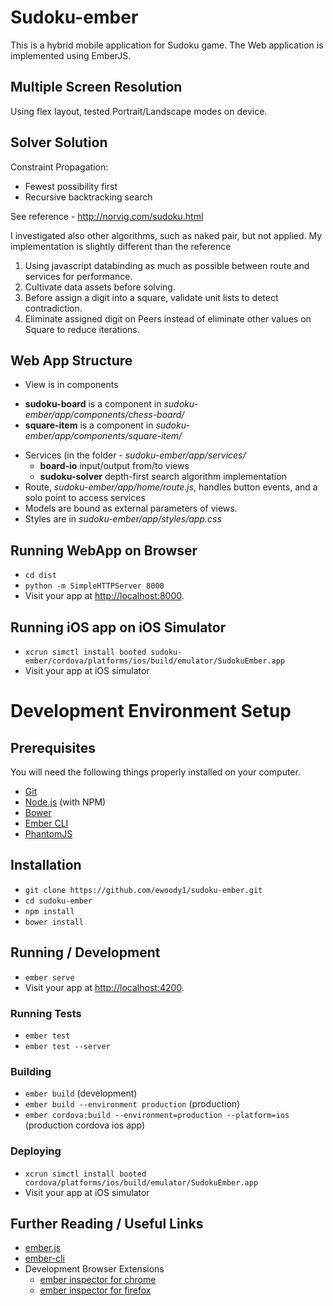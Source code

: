 # Sudoku-ember
This is a hybrid mobile application for Sudoku game.
The Web application is implemented using EmberJS.

## Multiple Screen Resolution
Using flex layout, tested Portrait/Landscape modes on device.

## Solver Solution
Constraint Propagation:
* Fewest possibility first
* Recursive backtracking search

See reference - http://norvig.com/sudoku.html

I investigated also other algorithms, such as naked pair, but not applied.
My implementation is slightly different than the reference
1. Using javascript databinding as much as possible between route and services for performance.
2. Cultivate data assets before solving.  
3. Before assign a digit into a square, validate unit lists to detect contradiction.
4. Eliminate assigned digit on Peers instead of eliminate other values on Square to reduce iterations.

## Web App Structure
* View is in components
 - **sudoku-board** is a component in *sudoku-ember/app/components/chess-board/*
 - **square-item** is a component in *sudoku-ember/app/components/square-item/*
* Services (in the folder - *sudoku-ember/app/services/*
   - **board-io** input/output from/to views
   - **sudoku-solver** depth-first search algorithm implementation
* Route, *sudoku-ember/app/home/route.js*, handles button events, and a solo point to access services
* Models are bound as external parameters of views.
* Styles are in *sudoku-ember/app/styles/app.css*


## Running WebApp on Browser

* `cd dist`
* `python -m SimpleHTTPServer 8000`
* Visit your app at [http://localhost:8000](http://localhost:8000).

## Running iOS app on iOS Simulator
* `xcrun simctl install booted sudoku-ember/cordova/platforms/ios/build/emulator/SudokuEmber.app`
* Visit your app at iOS simulator

# Development Environment Setup

## Prerequisites

You will need the following things properly installed on your computer.

* [Git](http://git-scm.com/)
* [Node.js](http://nodejs.org/) (with NPM)
* [Bower](http://bower.io/)
* [Ember CLI](http://ember-cli.com/)
* [PhantomJS](http://phantomjs.org/)

## Installation

* `git clone https://github.com/ewoody1/sudoku-ember.git`
* `cd sudoku-ember`
* `npm install`
* `bower install`

## Running / Development

* `ember serve`
* Visit your app at [http://localhost:4200](http://localhost:4200).

### Running Tests

* `ember test`
* `ember test --server`

### Building

* `ember build` (development)
* `ember build --environment production` (production)
* `ember cordova:build --environment=production --platform=ios` (production cordova ios app)

### Deploying

* `xcrun simctl install booted cordova/platforms/ios/build/emulator/SudokuEmber.app`
* Visit your app at iOS simulator

## Further Reading / Useful Links

* [ember.js](http://emberjs.com/)
* [ember-cli](http://ember-cli.com/)
* Development Browser Extensions
  * [ember inspector for chrome](https://chrome.google.com/webstore/detail/ember-inspector/bmdblncegkenkacieihfhpjfppoconhi)
  * [ember inspector for firefox](https://addons.mozilla.org/en-US/firefox/addon/ember-inspector/)

